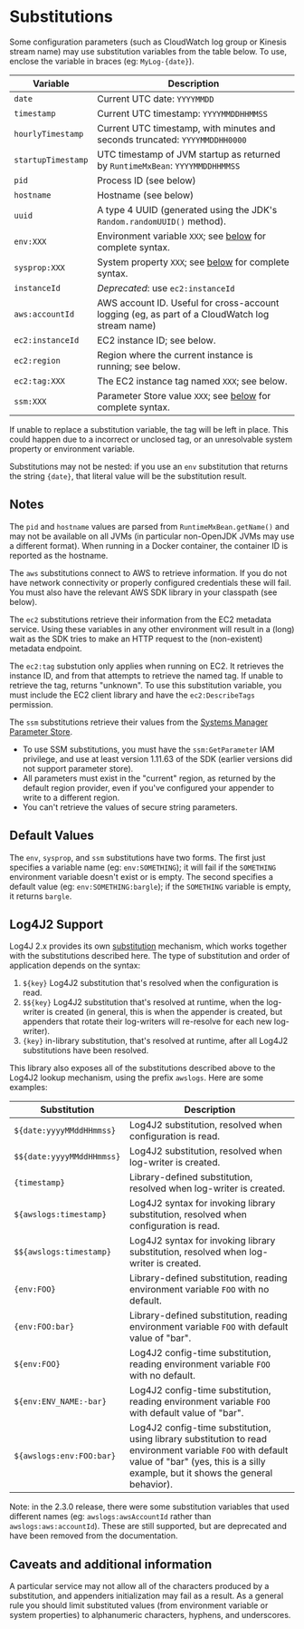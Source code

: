 # Substitutions

Some configuration parameters (such as CloudWatch log group or Kinesis stream name) may use
substitution variables from the table below. To use, enclose the variable in braces (eg:
`MyLog-{date}`).


Variable            | Description
--------------------|----------------------------------------------------------------
`date`              | Current UTC date: `YYYYMMDD`
`timestamp`         | Current UTC timestamp: `YYYYMMDDHHMMSS`
`hourlyTimestamp`   | Current UTC timestamp, with minutes and seconds truncated: `YYYYMMDDHH0000`
`startupTimestamp`  | UTC timestamp of JVM startup as returned by `RuntimeMxBean`: `YYYYMMDDHHMMSS`
`pid`               | Process ID (see below)
`hostname`          | Hostname (see below)
`uuid`              | A type 4 UUID (generated using the JDK's `Random.randomUUID()` method).
`env:XXX`           | Environment variable `XXX`; see [below](#default-values) for complete syntax.
`sysprop:XXX`       | System property `XXX`; see [below](#default-values) for complete syntax.
`instanceId`        | _Deprecated_: use `ec2:instanceId`
`aws:accountId`     | AWS account ID. Useful for cross-account logging (eg, as part of a CloudWatch log stream name)
`ec2:instanceId`    | EC2 instance ID; see below.
`ec2:region`        | Region where the current instance is running; see below.
`ec2:tag:XXX`       | The EC2 instance tag named `XXX`; see below.
`ssm:XXX`           | Parameter Store value `XXX`; see [below](#default-values) for complete syntax.


If unable to replace a substitution variable, the tag will be left in place. This could happen due
to a incorrect or unclosed tag, or an unresolvable system property or environment variable.

Substitutions may not be nested: if you use an `env` substitution that returns the string `{date}`,
that literal value will be the substitution result.


## Notes

The `pid` and `hostname` values are parsed from `RuntimeMxBean.getName()` and may not be available
on all JVMs (in particular non-OpenJDK JVMs may use a different format). When running in a Docker
container, the container ID is reported as the hostname.

The `aws` substitutions connect to AWS to retrieve information. If you do not have network
connectivity or properly configured credentials these will fail. You must also have the relevant
AWS SDK library in your classpath (see below).

The `ec2` substitutions retrieve their information from the EC2 metadata service. Using these
variables in any other environment will result in a (long) wait as the SDK tries to make an HTTP
request to the (non-existent) metadata endpoint.

The `ec2:tag` substution only applies when running on EC2. It retrieves the instance ID, and from
that attempts to retrieve the named tag. If unable to retrieve the tag, returns "unknown". To use
this substitution variable, you must include the EC2 client library and have the `ec2:DescribeTags`
permission.

The `ssm` substitutions retrieve their values from the [Systems Manager Parameter
Store](https://docs.aws.amazon.com/systems-manager/latest/userguide/systems-manager-parameter-store.html).

* To use SSM substitutions, you must have the `ssm:GetParameter` IAM privilege, and use
  at least version 1.11.63 of the SDK (earlier versions did not support parameter store).
* All parameters must exist in the "current" region, as returned by the default region
  provider, even if you've configured your appender to write to a different region.
* You can't retrieve the values of secure string parameters.


## Default Values

The `env`, `sysprop`, and `ssm` substitutions have two forms. The first just specifies a
variable name (eg: `env:SOMETHING`); it will fail if the `SOMETHING` environment variable
doesn't exist or is empty. The second specifies a default value (eg: `env:SOMETHING:bargle`);
if the `SOMETHING` variable is empty, it returns `bargle`.


## Log4J2 Support

Log4J 2.x provides its own [substitution](https://logging.apache.org/log4j/2.x/manual/configuration.html#PropertySubstitution)
mechanism, which works together with the substitutions described here. The type of substitution
and order of application depends on the syntax:

1. `${key}` Log4J2 substitution that's resolved when the configuration is read.
2. `$${key}` Log4J2 substitution that's resolved at runtime, when the log-writer
   is created (in general, this is when the appender is created, but appenders
   that rotate their log-writers will re-resolve for each new log-writer).
3. `{key}` in-library substitution, that's resolved at runtime, after all Log4J2
   substitutions have been resolved.

This library also exposes all of the substitutions described above to the Log4J2
lookup mechanism, using the prefix `awslogs`. Here are some examples:

Substitution                | Description
----------------------------|----------------------------------------------------------------
`${date:yyyyMMddHHmmss}`    | Log4J2 substitution, resolved when configuration is read.
`$${date:yyyyMMddHHmmss}`   | Log4J2 substitution, resolved when log-writer is created.
`{timestamp}`               | Library-defined substitution, resolved when log-writer is created.
`${awslogs:timestamp}`      | Log4J2 syntax for invoking library substitution, resolved when configuration is read.
`$${awslogs:timestamp}`     | Log4J2 syntax for invoking library substitution, resolved when log-writer is created.
`{env:FOO}`                 | Library-defined substitution, reading environment variable `FOO` with no default.
`{env:FOO:bar}`             | Library-defined substitution, reading environment variable `FOO` with default value of "bar".
`${env:FOO}`                | Log4J2 config-time substitution, reading environment variable `FOO` with no default.
`${env:ENV_NAME:-bar}`      | Log4J2 config-time substitution, reading environment variable `FOO` with default value of "bar".
`${awslogs:env:FOO:bar}`    | Log4J2 config-time substitution, using library substitution to read environment variable `FOO` with default value of "bar" (yes, this is a silly example, but it shows the general behavior).

Note: in the 2.3.0 release, there were some substitution variables that used different names
(eg: `awslogs:awsAccountId` rather than `awslogs:aws:accountId`). These are still supported,
but are deprecated and have been removed from the documentation.


## Caveats and additional information

A particular service may not allow all of the characters produced by a substitution, and
appenders initialization may fail as a result. As a general rule you should limit substituted
values (from environment variable or system properties) to alphanumeric characters, hyphens, and
underscores.
